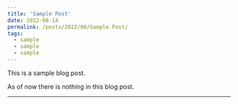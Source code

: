 ```yaml
---
title: 'Sample Post'
date: 2022-08-14
permalink: /posts/2022/08/Sample Post/
tags:
  - sample
  - sample
  - sample
---
```


This is a sample blog post.

As of now there is nothing in this blog post.

------

